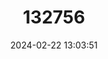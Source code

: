 ---
title: "132756"
category: "Epinephelus miliaris"
draft: false
date: 2024-02-22 13:03:51
languages:
  English: ["Netfin Rockcod", "Netfin Grouper"]
  Spanish; Castilian: ["Mero Colmenar"]
  French: ["Merou Abielle", "Vielle Abielle", "Vielle Fou-fou"]
---